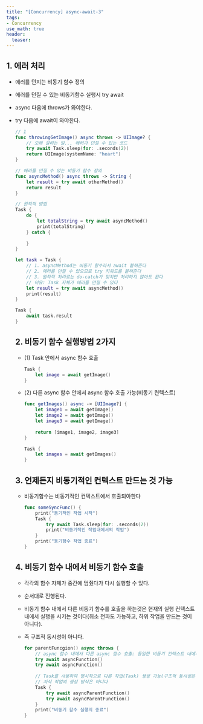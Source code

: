 ```yaml
---
title: "[Concurrency] async-await-3"
tags: 
- Concurrency
use_math: true
header: 
  teaser: 
---
```


## 1. 에러 처리

- 에러를 던지는 비동기 함수 정의

- 에러를 던질 수 있는 비동기함수 실행시 try await 

- async 다음에 throws가 와야한다.

- try 다음에 await이 와야한다.

  ```swift
  // 1
  func throwingGetImage() async throws -> UIImage? {
      // 오래 걸리는 일.., 에러가 던질 수 있는 코드
      try await Task.sleep(for: .seconds(2))
      return UIImage(systemName: "heart")
  }
  
  // 에러를 던질 수 있는 비동기 함수 정의
  func asyncMethod() async throws -> String {
      let result = try await otherMethod()
      return result
  }
  
  // 원칙적 방법
  Task {
      do {
          let totalString = try await asyncMethod()
          print(totalString)
      } catch {
        	
      }
  }
  
  let task = Task {
      // 1. asyncMethod는 비동기 함수라서 await 붙혀준다
      // 2. 에러를 던질 수 있으므로 try 키워드를 붙혀준다
      // 3. 원칙적 처리로는 do-catch가 맞지만 처리하지 않아도 된다
      // 이유: Task 자체가 에러를 던질 수 있다
      let result = try await asyncMethod()
      print(result)
  }
  
  Task {
      await task.result
  }
  ```
  
  ## 2. 비동기 함수 실행방법 2가지
  
  - (1) Task 안에서 async 함수 호출
  
    ```swift
    Task {
        let image = await getImage()
    }
    ```
  
  - (2) 다른 async 함수 안에서 async 함수 호출 가능(비동기 컨텍스트)
  
    ```swift
    func getImages() async -> [UIImage?] {
        let image1 = await getImage()
        let image2 = await getImage()
        let image3 = await getImage()
      	
        return [image1, image2, image3]
    }
    
    Task {
        let images = await getImages()
    }
    ```
    
  
  ## 3. 언제든지 비동기적인 컨텍스트 만드는 것 가능
  
  - 비동기함수는 비동기적인 컨텍스트에서 호출되야한다 
  
    ```swift
    func someSyncFunc() {
        print("동기적인 작업 시작")
      	Task {
            try await Task.sleep(for: .seconds(2))
          	print("비동기적인 작업내에서의 작업")
        }
      	print("동기함수 작업 종료")
    }
    ```
  
  
  ## 4. 비동기 함수 내에서 비동기 함수 호출
  
  - 각각의 함수 자체가 중간에 멈췄다가 다시 실행할 수 있다.
  - 순서대로 진행된다.
  - 비동기 함수 내에서 다른 비동기 함수를 호출을 하는것은 현재의 실행 컨텍스트 내에서 실행을 시키는 것이다(취소 전파도 가능하고, 하위 작업을 만드는 것이 아니다). 
  - 즉 구조적 동시성이 아니다.
  
    ```swift
    for parentFuncgion() async throws {
      	// async 함수 내에서 다른 async 함수 호출: 동일한 비동기 컨텍스트 내에서의 실행(작업의 입루)
        try await asyncFunction()
      	try await asyncFunction()
      
      	// Task를 사용하여 명시적으로 다른 작업(Task) 생성 가능(구조적 동시성은 아니고 따로 작업을 만든다) 병렬 실행
        // 자식 작업의 생성 방식은 아니다
      	Task {
            try await asyncParentFunction()
          	try await asyncParentFunction()
        }
      	print("비동기 함수 실행의 종료")
    }
    ```
  
    
  
  
  
  

